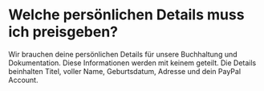 # Welche persönlichen Details muss ich preisgeben?

Wir brauchen deine persönlichen Details für unsere Buchhaltung und Dokumentation. Diese Informationen werden mit keinem geteilt.
Die Details beinhalten Titel, voller Name, Geburtsdatum, Adresse und dein PayPal Account.
